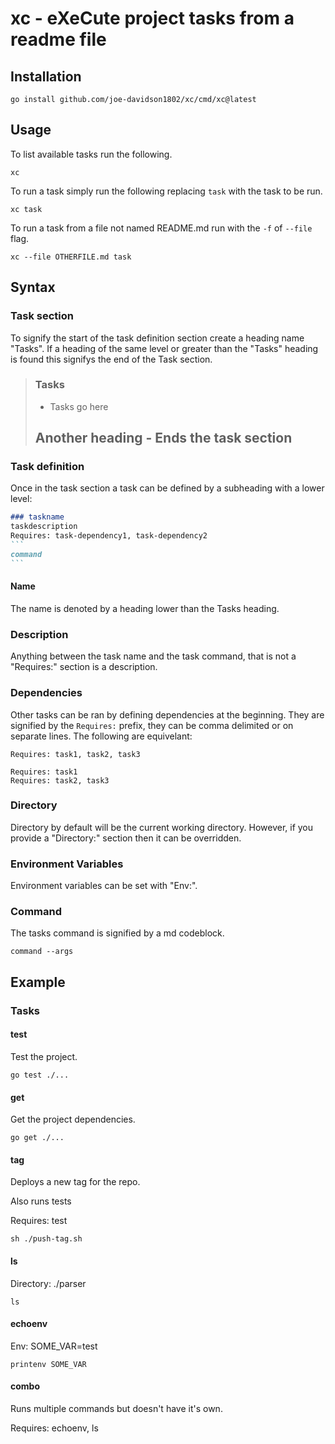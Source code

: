 # xc - eXeCute project tasks from a readme file

## Installation

```
go install github.com/joe-davidson1802/xc/cmd/xc@latest
```

## Usage

To list available tasks run the following.

```
xc 
```

To run a task simply run the following replacing `task` with the task to be run.

```
xc task
```

To run a task from a file not named README.md run with the `-f` of `--file` flag.

```
xc --file OTHERFILE.md task
```

## Syntax

### Task section

To signify the start of the task definition section create a heading name "Tasks".
If a heading of the same level or greater than the "Tasks" heading is found this signifys the end of the Task section.

> ### Tasks
> - Tasks go here
> ## Another heading - Ends the task section

### Task definition

Once in the task section a task can be defined by a subheading with a lower level:

```` md
### taskname
taskdescription
Requires: task-dependency1, task-dependency2
```
command
```
````

#### Name

The name is denoted by a heading lower than the Tasks heading.

### Description

Anything between the task name and the task command, that is not a "Requires:" section is a description.

### Dependencies

Other tasks can be ran by defining dependencies at the beginning.
They are signified by the `Requires:` prefix, they can be comma delimited or on separate lines.
The following are equivelant:

```
Requires: task1, task2, task3
```
```
Requires: task1
Requires: task2, task3
```

### Directory

Directory by default will be the current working directory. However, if you provide a "Directory:" section then it can be overridden.

### Environment Variables

Environment variables can be set with "Env:".

### Command

The tasks command is signified by a md codeblock.

```
command --args
```

## Example

### Tasks

#### test

Test the project.

```
go test ./...
```

#### get
Get the project dependencies.

```
go get ./...
```

#### tag
Deploys a new tag for the repo.

Also runs tests

Requires: test
```
sh ./push-tag.sh
```

#### ls

Directory: ./parser
```
ls
```

#### echoenv

Env: SOME_VAR=test

```
printenv SOME_VAR
```

#### combo

Runs multiple commands but doesn't have it's own.

Requires: echoenv, ls

